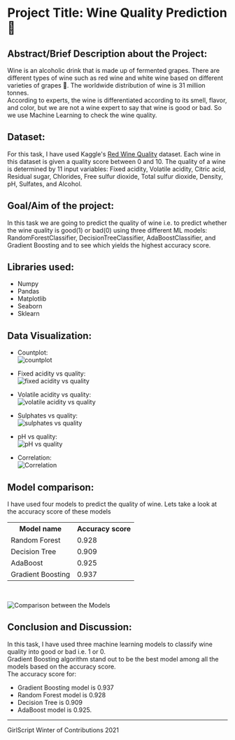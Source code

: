 # Project Title: Wine Quality Prediction 🍷

## Abstract/Brief Description about the Project:
Wine is an alcoholic drink that is made up of fermented grapes. There are different types of wine such as red wine and white wine based on different varieties of grapes 🍇. The worldwide distribution of wine is 31 million tonnes.<br>
According to experts, the wine is differentiated according to its smell, flavor, and color, but we are not a wine expert to say that wine is good or bad. So we use Machine Learning to check the wine quality.

## Dataset:
For this task, I have used Kaggle's [Red Wine Quality](https://www.kaggle.com/uciml/red-wine-quality-cortez-et-al-2009) dataset. Each wine in this dataset is given a quality score between 0 and 10. The quality of a wine is determined by 11 input variables: Fixed acidity, Volatile acidity, Citric acid, Residual sugar, Chlorides, Free sulfur dioxide, Total sulfur dioxide, Density, pH, Sulfates, and Alcohol.

## Goal/Aim of the project:
In this task we are going to predict the quality of wine i.e. to predict whether the wine quality is good(1) or bad(0) using three different ML models: RandomForestClassifier, DecisionTreeClassifier, AdaBoostClassifier, and Gradient Boosting and to see which yields the highest accuracy score.

## Libraries used:
* Numpy
* Pandas
* Matplotlib
* Seaborn
* Sklearn

## Data Visualization:
* Countplot:<br>
  ![countplot](https://user-images.githubusercontent.com/89564985/141829763-9106851a-4f43-4779-9bf7-978c7c022625.png)

* Fixed acidity vs quality:<br>
  ![fixed acidity vs quality](https://user-images.githubusercontent.com/89564985/141829948-396c4133-de4c-43e6-af7f-75d90bb9820a.png)

* Volatile acidity vs quality:<br>
  ![volatile acidity vs quality](https://user-images.githubusercontent.com/89564985/141829990-e3a439dd-54e5-4c8e-8a0c-ae065b90fd16.png)

* Sulphates vs quality:<br>
  ![sulphates vs quality](https://user-images.githubusercontent.com/89564985/141830022-5467b9bc-4f16-4bc7-8ba1-61ba318d05dd.png)

* pH vs quality:<br>
  ![pH vs quality](https://user-images.githubusercontent.com/89564985/141830045-00c07dca-fc94-4451-9a8f-398734d6c105.png)

* Correlation:<br>
  ![Correlation](https://user-images.githubusercontent.com/89564985/141830080-f4c407d7-bb08-415d-b574-768030d4f04e.png)

## Model comparison:
I have used four models to predict the quality of wine. Lets take a look at the accuracy score of these models<br>
<table>
  <th>Model name</th>
  <th>Accuracy score</th>
  <tr>
    <td>Random Forest</td>
    <td>0.928</td>
  </tr>
  <tr>
    <td>Decision Tree</td>
    <td>0.909</td>
  </tr>
  <tr>
    <td>AdaBoost</td>
    <td>0.925</td>
  </tr>
  <tr>
    <td>Gradient Boosting</td>
    <td>0.937</td>
  </tr>
</table><br>

![Comparison between the Models](https://user-images.githubusercontent.com/89564985/141903743-efc117d4-ba80-4a46-8004-2bd24cc1c8e2.png)


## Conclusion and Discussion:
In this task, I have used three machine learning models to classify wine quality into good or bad i.e. 1 or 0.<br>
Gradient Boosting algorithm stand out to be the best model among all the models based on the accuracy score.<br>
The accuracy score for:
* Gradient Boosting model is 0.937
* Random Forest model is 0.928
* Decision Tree is 0.909
* AdaBoost model is 0.925.

---

GirlScript Winter of Contributions 2021
